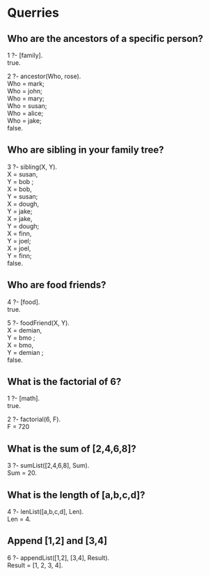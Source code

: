 # Querries

## Who are the ancestors of a specific person?

1 ?- \[family\].  
true.  

2 ?- ancestor(Who, rose).  
Who = mark;  
Who = john;  
Who = mary;  
Who = susan;  
Who = alice;  
Who = jake;  
false.

## Who are sibling in your family tree?

3 ?- sibling(X, Y).  
X = susan,  
Y = bob ;  
X = bob,  
Y = susan;  
X = dough,  
Y = jake;  
X = jake,  
Y = dough;  
X = finn,  
Y = joel;  
X = joel,  
Y = finn;  
false.

## Who are food friends?

4 ?- \[food\].  
true.  

5 ?- foodFriend(X, Y).  
X = demian,  
Y = bmo ;  
X = bmo,   
Y = demian ;  
false.

## What is the factorial of 6?

1 ?- [math].  
true.  

2 ?- factorial(6, F).  
F = 720

## What is the sum of \[2,4,6,8\]?

3 ?- sumList([2,4,6,8], Sum).   
Sum = 20.

## What is the length of \[a,b,c,d\]?

4 ?- lenList([a,b,c,d], Len).  
Len = 4.

## Append \[1,2\] and \[3,4\]

6 ?- appendList([1,2], [3,4], Result).   
Result = [1, 2, 3, 4].